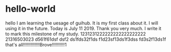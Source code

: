# hello-world

hello I am learning the uesage of guihub. It is my first class about it. I will using it in the future. Today is July 11 2019. Thank you very much. I write it to mark this milestone of my study.
1231231222222222222222222
21316503023
d561f61dsf
dsf2
ds1fds32f1ds
f1d23sf13ds1f3dss
fd3s2f13ds1f
that's all!!!!!!!!!!!!!Brove!!!!!!!!!!1
